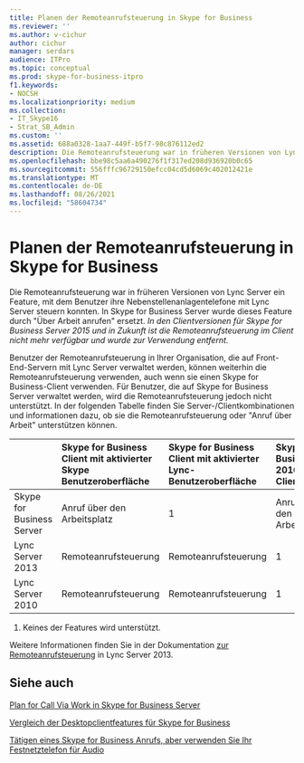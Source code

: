 ```yaml
---
title: Planen der Remoteanrufsteuerung in Skype for Business
ms.reviewer: ''
ms.author: v-cichur
author: cichur
manager: serdars
audience: ITPro
ms.topic: conceptual
ms.prod: skype-for-business-itpro
f1.keywords:
- NOCSH
ms.localizationpriority: medium
ms.collection:
- IT_Skype16
- Strat_SB_Admin
ms.custom: ''
ms.assetid: 688a0328-1aa7-449f-b5f7-98c876112ed2
description: Die Remoteanrufsteuerung war in früheren Versionen von Lync Server ein Feature, mit dem Benutzer ihre Nebenstellenanlagentelefone mit Lync Server steuern konnten. In Skype for Business Server wurde dieses Feature durch "Über Arbeit anrufen" ersetzt. In den Clientversionen für Skype for Business Server 2015 und in Zukunft ist die Remoteanrufsteuerung im Client nicht mehr verfügbar und wurde zur Verwendung entfernt.
ms.openlocfilehash: bbe98c5aa6a490276f1f317ed208d936920b0c65
ms.sourcegitcommit: 556fffc96729150efcc04cd5d6069c402012421e
ms.translationtype: MT
ms.contentlocale: de-DE
ms.lasthandoff: 08/26/2021
ms.locfileid: "58604734"
---
```

# <a name="plan-for-remote-call-control-in-skype-for-business"></a>Planen der Remoteanrufsteuerung in Skype for Business
 
Die Remoteanrufsteuerung war in früheren Versionen von Lync Server ein Feature, mit dem Benutzer ihre Nebenstellenanlagentelefone mit Lync Server steuern konnten. In Skype for Business Server wurde dieses Feature durch "Über Arbeit anrufen" ersetzt.  *In den Clientversionen für Skype for Business Server 2015 und in Zukunft ist die Remoteanrufsteuerung im Client nicht mehr verfügbar und wurde zur Verwendung entfernt.* 
  
 Benutzer der Remoteanrufsteuerung in Ihrer Organisation, die auf Front-End-Servern mit Lync Server verwaltet werden, können weiterhin die Remoteanrufsteuerung verwenden, auch wenn sie einen Skype for Business-Client verwenden. Für Benutzer, die auf Skype for Business Server verwaltet werden, wird die Remoteanrufsteuerung jedoch nicht unterstützt. In der folgenden Tabelle finden Sie Server-/Clientkombinationen und informationen dazu, ob sie die Remoteanrufsteuerung oder "Anruf über Arbeit" unterstützen können.
  
||**Skype for Business Client mit aktivierter Skype Benutzeroberfläche**|**Skype for Business Client mit aktivierter Lync-Benutzeroberfläche**|**Skype for Business 2016-Client**|**Lync 2013-Client**|**Lync 2010-Client**|
|:-----|:-----|:-----|:-----|:-----|:-----|
| Skype for Business Server <br/> |Anruf über den Arbeitsplatz  <br/> |1  <br/> |Anruf über den Arbeitsplatz  <br/> |1  <br/> |1  <br/> |
| Lync Server 2013 <br/> |Remoteanrufsteuerung  <br/> |Remoteanrufsteuerung  <br/> |1  <br/> |Remoteanrufsteuerung  <br/> |Remoteanrufsteuerung  <br/> |
| Lync Server 2010 <br/> |Remoteanrufsteuerung  <br/> |Remoteanrufsteuerung  <br/> |1  <br/> |Remoteanrufsteuerung  <br/> |Remoteanrufsteuerung  <br/> |
   
1. Keines der Features wird unterstützt.
  
Weitere Informationen finden Sie in der Dokumentation [zur Remoteanrufsteuerung](/previous-versions/office/lync-server-2013/lync-server-2013-planning-for-remote-call-control) in Lync Server 2013.
  
## <a name="see-also"></a>Siehe auch

[Plan for Call Via Work in Skype for Business Server](call-via-work.md)
  
[Vergleich der Desktopclientfeatures für Skype for Business](../../plan-your-deployment/clients-and-devices/desktop-feature-comparison.md)

[Tätigen eines Skype for Business Anrufs, aber verwenden Sie Ihr Festnetztelefon für Audio](https://support.office.com/article/Make-a-Skype-for-Business-call-but-use-your-PBX-desk-phone-for-audio-6a316c11-a05e-460c-b969-32ff0ad848e6)